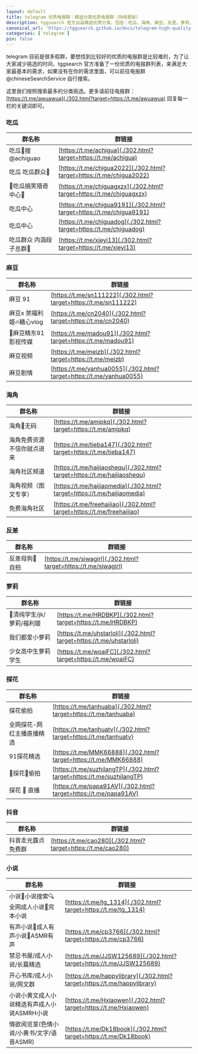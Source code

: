 ```yaml
---
layout: default
title: telegram 优质电报群｜精选分类优质电报群（持续更新）
description: tggsearch 官方出品精选优质分类，包括：吃瓜、海角、麻豆、反差、萝莉、探花等，telegram 群，由机器人 @ChineseMainSearchBot 提供数据支持。
canonical_url: 'https://tggsearch.github.io/docs/telegram-high-quality-group.html'
categories: [ telegram ]
pin: false
---
```

telegram 目前是很多假群，要想找到比较好的优质的电报群是比较难的，为了让大家减少挑选的时间，tggsearch 官方准备了一份优质的电报群列表，来满足大家最基本的需求，如果没有在你的需求里面，可以前往电报群 @chineseSearchService 自行搜索。

这里我们按照搜索最多的分类挑选。更多请前往电报群：[https://t.me/awuawua](./302.html?target=https://t.me/awuawua) 回复每一栏的关键词即可。

### 吃瓜

|群名称|群链接|
|--|--|
|吃瓜🍉搜 @achiguao|[https://t.me/achigua](./302.html?target=https://t.me/achigua)|
|吃瓜 吃瓜群众🍉|[https://t.me/chigua2022](./302.html?target=https://t.me/chigua2022)|
|🍉吃瓜搞笑猎奇中心🌚|[https://t.me/chiguagxzx](./302.html?target=https://t.me/chiguagxzx)|
|吃瓜中心|[https://t.me/chigua9191](./302.html?target=https://t.me/chigua9191)|
|吃瓜中心|[https://t.me/chiguadog](./302.html?target=https://t.me/chiguadog)|
|吃瓜群众 内涵段子总群🫥|[https://t.me/xieyi13](./302.html?target=https://t.me/xieyi13)|

### 麻豆

|群名称|群链接|
|--|--|
|麻豆 91|[https://t.me/sn111222](./302.html?target=https://t.me/sn111222)|
|麻豆x 🈲福利姬🔥糖心vlog|[https://t.me/cn2040](./302.html?target=https://t.me/cn2040)|
|🔞麻豆精东91影视传媒|[https://t.me/madou91](./302.html?target=https://t.me/madou91)|
|麻豆视频|[https://t.me/meizb](./302.html?target=https://t.me/meizb)|
|麻豆剧情|[https://t.me/yanhua0055](./302.html?target=https://t.me/yanhua0055)|

### 海角

|群名称|群链接|
|--|--|
|海角🫵无码|[https://t.me/amjpkq](./302.html?target=https://t.me/amjpkq)|
|海角免费资源 不信你就点进来|[https://t.me/tieba147](./302.html?target=https://t.me/tieba147)|
|海角社区频道|[https://t.me/haijiaoshequ](./302.html?target=https://t.me/haijiaoshequ)|
|海角视频（图文专享）|[https://t.me/haijiaomedia](./302.html?target=https://t.me/haijiaomedia)|
|免费海角社区|[https://t.me/freehaijiao](./302.html?target=https://t.me/freehaijiao)|

### 反差

|群名称|群链接|
|--|--|
|反差母狗🍑自拍|[https://t.me/siwagirl](./302.html?target=https://t.me/siwagirl)|

### 萝莉

|群名称|群链接|
|--|--|
|🥰清纯学生/jk/萝莉/福利姬|[https://t.me/HRDBKP](./302.html?target=https://t.me/HRDBKP)|
|我们都爱小萝莉|[https://t.me/uhstarloli](./302.html?target=https://t.me/uhstarloli)|
|少女高中生萝莉学生|[https://t.me/woaiFC](./302.html?target=https://t.me/woaiFC)|

### 探花

|群名称|群链接|
|--|--|
|探花偷拍|[https://t.me/tanhuaba](./302.html?target=https://t.me/tanhuaba)|
|全网探花-网红主播直播精选|[https://t.me/tanhuatv](./302.html?target=https://t.me/tanhuatv)|
|91探花精选|[https://t.me/MMK66888](./302.html?target=https://t.me/MMK66888)|
|🌸探花🌸偷拍|[https://t.me/suzhilangTP](./302.html?target=https://t.me/suzhilangTP)|
|探花 💄 直播|[https://t.me/papa91AV](./302.html?target=https://t.me/papa91AV)|

### 抖音

|群名称|群链接|
|--|--|
|抖音走光露点免费群|[https://t.me/cao280](./302.html?target=https://t.me/cao280)|

### 小说

|群名称|群链接|
|--|--|
|小说🌸小说搜索🔍全网成人小说🌸完本小说  |[https://t.me/tg_1314](./302.html?target=https://t.me/tg_1314)|
|有声小说🌸成人有声小说🌸ASMR有声  |[https://t.me/cp3766](./302.html?target=https://t.me/cp3766)  |
|禁忌书屋/成人小说/长篇精选|[https://t.me/JJSW125689](./302.html?target=https://t.me/JJSW125689)  |
|开心书库/成人小说/网文群|[https://t.me/happylibrary](./302.html?target=https://t.me/happylibrary)|
|小说小黄文成人小说精选有声成人小说ASMRH小说  |[https://t.me/Hxiaowen](./302.html?target=https://t.me/Hxiaowen)|
|情欲阅览室(色情小说/小黄书/文字/语音ASMR)  |[https://t.me/Dk18book](./302.html?target=https://t.me/Dk18book)|


